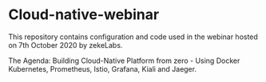 # Cloud-native-webinar

This repository contains configuration and code used in the webinar hosted on 7th October 2020 by zekeLabs. 

The Agenda: 
Building Cloud-Native Platform from zero - Using Docker Kubernetes, Prometheus, Istio, Grafana, Kiali and Jaeger.

